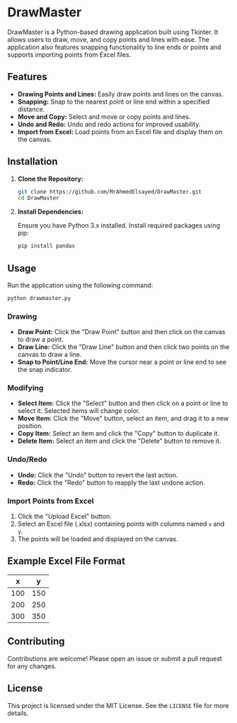 # DrawMaster

DrawMaster is a Python-based drawing application built using Tkinter. It allows users to draw, move, and copy points and lines with ease. The application also features snapping functionality to line ends or points and supports importing points from Excel files.

## Features

- **Drawing Points and Lines:** Easily draw points and lines on the canvas.
- **Snapping:** Snap to the nearest point or line end within a specified distance.
- **Move and Copy:** Select and move or copy points and lines.
- **Undo and Redo:** Undo and redo actions for improved usability.
- **Import from Excel:** Load points from an Excel file and display them on the canvas.

## Installation

1. **Clone the Repository:**

    ```bash
    git clone https://github.com/MrAhmedElsayed/DrawMaster.git
    cd DrawMaster
    ```

2. **Install Dependencies:**

    Ensure you have Python 3.x installed. Install required packages using pip:

    ```bash
    pip install pandas
    ```

## Usage

Run the application using the following command:

```bash
python drawmaster.py
```

### Drawing

- **Draw Point:** Click the "Draw Point" button and then click on the canvas to draw a point.
- **Draw Line:** Click the "Draw Line" button and then click two points on the canvas to draw a line.
- **Snap to Point/Line End:** Move the cursor near a point or line end to see the snap indicator.

### Modifying

- **Select Item:** Click the "Select" button and then click on a point or line to select it. Selected items will change color.
- **Move Item:** Click the "Move" button, select an item, and drag it to a new position.
- **Copy Item:** Select an item and click the "Copy" button to duplicate it.
- **Delete Item:** Select an item and click the "Delete" button to remove it.

### Undo/Redo

- **Undo:** Click the "Undo" button to revert the last action.
- **Redo:** Click the "Redo" button to reapply the last undone action.

### Import Points from Excel

1. Click the "Upload Excel" button.
2. Select an Excel file (.xlsx) containing points with columns named `x` and `y`.
3. The points will be loaded and displayed on the canvas.

## Example Excel File Format

| x   | y   |
| --- | --- |
| 100 | 150 |
| 200 | 250 |
| 300 | 350 |

## Contributing

Contributions are welcome! Please open an issue or submit a pull request for any changes.


## License

This project is licensed under the MIT License. See the `LICENSE` file for more details.
